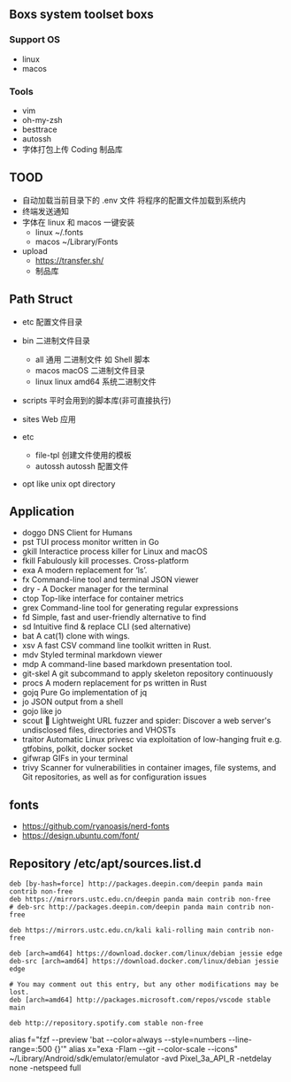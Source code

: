 ## Boxs system toolset boxs
### Support OS
- linux
- macos

### Tools
- vim
- oh-my-zsh
- besttrace
- autossh
- 字体打包上传 Coding 制品库

## TOOD
- 自动加载当前目录下的 .env 文件 将程序的配置文件加载到系统内
- 终端发送通知
- 字体在 linux 和 macos 一键安装
  - linux ~/.fonts
  - macos ~/Library/Fonts
- upload
  - https://transfer.sh/
  - 制品库

## Path Struct
- etc 配置文件目录
- bin 二进制文件目录
     - all   通用 二进制文件 如 Shell 脚本
     - macos macOS 二进制文件目录
     - linux linux amd64 系统二进制文件

- scripts 平时会用到的脚本库(非可直接执行)
- sites Web 应用
- etc
    - file-tpl 创建文件使用的模板
    - autossh autossh 配置文件
- opt like unix opt directory
    
## Application
- doggo DNS Client for Humans
- pst TUI process monitor written in Go
- gkill Interactice process killer for Linux and macOS
- fkill Fabulously kill processes. Cross-platform
- exa A modern replacement for ‘ls’.
- fx Command-line tool and terminal JSON viewer
- dry - A Docker manager for the terminal
- ctop Top-like interface for container metrics
- grex Command-line tool for generating regular expressions
- fd Simple, fast and user-friendly alternative to find
- sd Intuitive find & replace CLI (sed alternative)
- bat A cat(1) clone with wings.
- xsv A fast CSV command line toolkit written in Rust.
- mdv Styled terminal markdown viewer
- mdp A command-line based markdown presentation tool.
- git-skel A git subcommand to apply skeleton repository continuously
- procs A modern replacement for ps written in Rust
- gojq Pure Go implementation of jq
- jo JSON output from a shell
- gojo like jo
- scout 🔭 Lightweight URL fuzzer and spider: Discover a web server's undisclosed files, directories and VHOSTs
- traitor Automatic Linux privesc via exploitation of low-hanging fruit e.g. gtfobins, polkit, docker socket
- gifwrap GIFs in your terminal
- trivy Scanner for vulnerabilities in container images, file systems, and Git repositories, as well as for configuration issues


## fonts
- https://github.com/ryanoasis/nerd-fonts
- https://design.ubuntu.com/font/


## Repository /etc/apt/sources.list.d
```
deb [by-hash=force] http://packages.deepin.com/deepin panda main contrib non-free
deb https://mirrors.ustc.edu.cn/deepin panda main contrib non-free
# deb-src http://packages.deepin.com/deepin panda main contrib non-free

deb https://mirrors.ustc.edu.cn/kali kali-rolling main contrib non-free

deb [arch=amd64] https://download.docker.com/linux/debian jessie edge
deb-src [arch=amd64] https://download.docker.com/linux/debian jessie edge

# You may comment out this entry, but any other modifications may be lost.
deb [arch=amd64] http://packages.microsoft.com/repos/vscode stable main

deb http://repository.spotify.com stable non-free
```



alias f="fzf --preview 'bat --color=always --style=numbers --line-range=:500 {}'"
alias x="exa -Flam --git --color-scale --icons"
~/Library/Android/sdk/emulator/emulator -avd Pixel_3a_API_R -netdelay none -netspeed full